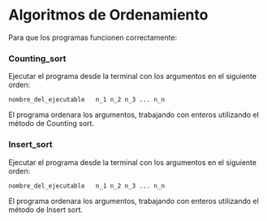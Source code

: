 
# Algoritmos de Ordenamiento

Para que los programas funcionen correctamente: <br>
 ### Counting_sort
 Ejecutar el programa desde la terminal con los argumentos en el siguiente orden: <br>

 `nombre_del_ejecutable   n_1 n_2 n_3 ... n_n`

 El programa ordenara los argumentos, trabajando con enteros utilizando el método de Counting sort.
 ### Insert_sort
 Ejecutar el programa desde la terminal con los argumentos en el siguiente orden: <br>

 `nombre_del_ejecutable   n_1 n_2 n_3 ... n_n`

 El programa ordenara los argumentos, trabajando con enteros utilizando el método de Insert sort.
